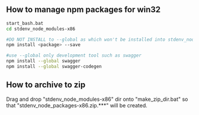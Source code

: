How to manage npm packages for win32
------------------------------------

```sh
start_bash.bat
cd stdenv_node_modules-x86

#DO NOT INSTALL to --global as which won't be installed into stdenv_node_modules-x86 directory.
npm install <package> --save

#use --global only development tool such as swagger
npm install --global swagger
npm install --global swagger-codegen
```

How to archive to zip
---------------------

Drag and drop "stdenv_node_modules-x86" dir onto "make_zip_dir.bat" so that "stdenv_node_packages-x86.zip.***" will be created.
